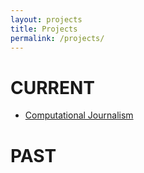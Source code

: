 ```yaml
---
layout: projects
title: Projects
permalink: /projects/
---
```


# **CURRENT**
- <a href="http://www.compjournalism.web.illinois.edu/index.html" target="_blank">Computational Journalism</a>

# **PAST**